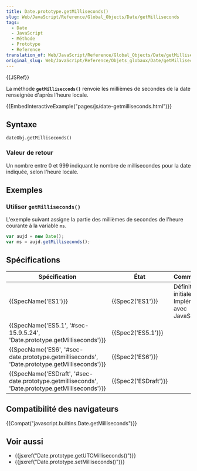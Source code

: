 ```yaml
---
title: Date.prototype.getMilliseconds()
slug: Web/JavaScript/Reference/Global_Objects/Date/getMilliseconds
tags:
  - Date
  - JavaScript
  - Méthode
  - Prototype
  - Reference
translation_of: Web/JavaScript/Reference/Global_Objects/Date/getMilliseconds
original_slug: Web/JavaScript/Reference/Objets_globaux/Date/getMilliseconds
---
```

{{JSRef}}

La méthode **`getMilliseconds()`** renvoie les millièmes de secondes de la date renseignée d'après l'heure locale.

{{EmbedInteractiveExample("pages/js/date-getmilliseconds.html")}}

## Syntaxe

    dateObj.getMilliseconds()

### Valeur de retour

Un nombre entre 0 et 999 indiquant le nombre de millisecondes pour la date indiquée, selon l'heure locale.

## Exemples

### Utiliser `getMilliseconds()`

L'exemple suivant assigne la partie des millièmes de secondes de l'heure courante à la variable `ms`.

```js
var aujd = new Date();
var ms = aujd.getMilliseconds();
```

## Spécifications

| Spécification                                                                                                                    | État                         | Commentaires                                          |
| -------------------------------------------------------------------------------------------------------------------------------- | ---------------------------- | ----------------------------------------------------- |
| {{SpecName('ES1')}}                                                                                                         | {{Spec2('ES1')}}         | Définition initiale. Implémentée avec JavaScript 1.3. |
| {{SpecName('ES5.1', '#sec-15.9.5.24', 'Date.prototype.getMilliseconds')}}                                 | {{Spec2('ES5.1')}}     |                                                       |
| {{SpecName('ES6', '#sec-date.prototype.getmilliseconds', 'Date.prototype.getMilliseconds')}}     | {{Spec2('ES6')}}         |                                                       |
| {{SpecName('ESDraft', '#sec-date.prototype.getmilliseconds', 'Date.prototype.getMilliseconds')}} | {{Spec2('ESDraft')}} |                                                       |

## Compatibilité des navigateurs

{{Compat("javascript.builtins.Date.getMilliseconds")}}

## Voir aussi

- {{jsxref("Date.prototype.getUTCMilliseconds()")}}
- {{jsxref("Date.prototype.setMilliseconds()")}}
